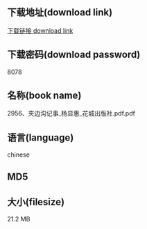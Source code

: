 ## 下载地址(download link)
[下载链接 download link](https://voluble-croquembouche-d321dc.netlify.app/?s=2956%E3%80%81%E5%A4%B9%E8%BE%B9%E6%B2%9F%E8%AE%B0%E4%BA%8B_%E6%9D%A8%E6%98%BE%E6%83%A0_%E8%8A%B1%E5%9F%8E%E5%87%BA%E7%89%88%E7%A4%BE.pdf)

## 下载密码(download password)
8078

## 名称(book name)
2956、夹边沟记事_杨显惠_花城出版社.pdf.pdf

## 语言(language)
chinese

## MD5


## 大小(filesize)
21.2 MB
